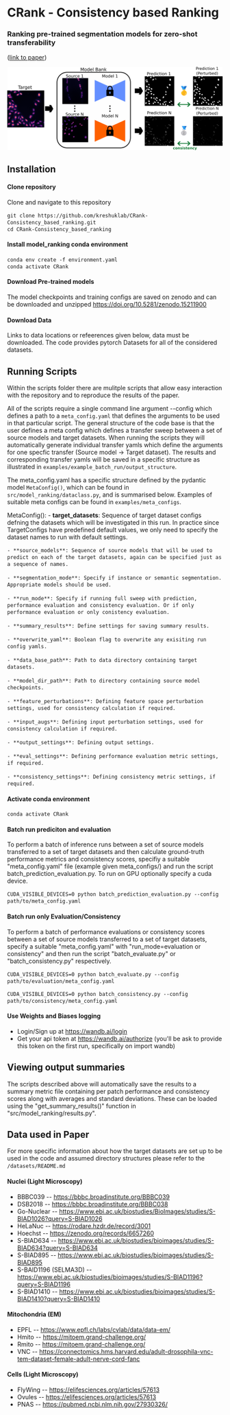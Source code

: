 # CRank - Consistency based Ranking
### Ranking pre-trained segmentation models for zero-shot transferability 
([link to paper](https://arxiv.org/abs/2503.00450))

![Fig1](./figures/MICCAI_intro_figure.svg)


## Installation
#### Clone repository

Clone and navigate to this repository

```
git clone https://github.com/kreshuklab/CRank-Consistency_based_ranking.git
cd CRank-Consistency_based_ranking
```

#### Install model_ranking conda environment

```
conda env create -f environment.yaml
conda activate CRank
```

#### Download Pre-trained models

The model checkpoints and training configs are saved on zenodo and can be downloaded and unzipped https://doi.org/10.5281/zenodo.15211900


#### Download Data

Links to data locations or refeerences given below, data must be downloaded. The code provides pytorch Datasets for all of the considered datasets.


## Running Scripts

Within the scripts folder there are mulitple scripts that allow easy interaction with the repository and to reproduce the results of the paper.

All of the scripts require a single command line argument --config which defines a path to a `meta_config.yaml` that defines the arguments to be used in that particular script. The general structure of the code base is that the user defines a meta config which defines a transfer sweep between a set of source models and target datasets. When running the scripts they will automatically generate individual transfer yamls which define the arguments for one specfic transfer (Source model -> Target dataset). The results and corresponding transfer yamls will be saved in a specific structure as illustrated in `examples/example_batch_run/output_structure`.

The meta_config.yaml has a specific structure defined by the pydantic model `MetaConfig()`, which can be found in `src/model_ranking/dataclass.py`, and is summarised below. Examples of suitable meta configs can be found in `examples/meta_configs`.

MetaConfig():
    - **target_datasets**: Sequence of target dataset configs defning the datasets which will be investigated in this run. In practice since TargetConfigs have predefined default values, we only need to specify the dataset names to run with default settings.

    - **source_models**: Sequence of source models that will be used to predict on each of the target datasets, again can be specified just as a sequence of names.

    - **segmentation_mode**: Specify if instance or semantic segmentation. Appropriate models should be used.

    - **run_mode**: Specify if running full sweep with prediction, performance evaluation and consistency evaluation. Or if only performance evaluation or only conistency evaluation.

    - **summary_results**: Define settings for saving summary results.

    - **overwrite_yaml**: Boolean flag to overwrite any exisiting run config yamls.

    - **data_base_path**: Path to data directory containing target datasets.

    - **model_dir_path**: Path to directory containing source model checkpoints.

    - **feature_perturbations**: Defining feature space perturbation settings, used for consistency calculation if required.

    - **input_augs**: Defining input perturbation settings, used for consistency calculation if required.

    - **output_settings**: Defining output settings.

    - **eval_settings**: Defining performance evaluation metric settings, if required.

    - **consistency_settings**: Defining consistency metric settings, if required.

#### Activate conda environment

```
conda activate CRank
```

#### Batch run prediciton and evaluation
To perform a batch of inference runs between a set of source models transferred to a set of target datasets and then calculate ground-truth performance metrics and consistency scores, specifiy a suitable "meta_config.yaml" file (example given meta_configs/) and run the script batch_prediction_evaluation.py. To run on GPU optionally specify a cuda device.

```
CUDA_VISIBLE_DEVICES=0 python batch_prediction_evaluation.py --config path/to/meta_config.yaml
```

#### Batch run only Evaluation/Consistency
To perform a batch of performance evaluations or consistency scores between a set of source models transferred to a set of target datasets, specify a suitable "meta_config.yaml" with "run_mode=evaluation or consistency" and then run the script "batch_evaluate.py" or "batch_consistency.py" respectively.

```
CUDA_VISIBLE_DEVICES=0 python batch_evaluate.py --config path/to/evaluation/meta_config.yaml
```

```
CUDA_VISIBLE_DEVICES=0 python batch_consistency.py --config path/to/consistency/meta_config.yaml
```


#### Use Weights and Biases logging
- Login/Sign up at https://wandb.ai/login
- Get your api token at https://wandb.ai/authorize (you'll be ask to provide this token on the first run, specifically on import wandb)


## Viewing output summaries
The scripts described above will automatically save the results to a summary metric file containing per patch performance and consistency scores along with averages and standard deviations. These can be loaded using the "get_summary_results()" function in "src/model_ranking/results.py".


## Data used in Paper
For more specific information about how the target datasets are set up to be used in the code and assumed directory structures please refer to the `/datasets/README.md`

#### Nuclei (Light Microscopy)
- BBBC039 -- https://bbbc.broadinstitute.org/BBBC039 
- DSB2018 -- https://bbbc.broadinstitute.org/BBBC038 
- Go-Nuclear -- https://www.ebi.ac.uk/biostudies/BioImages/studies/S-BIAD1026?query=S-BIAD1026 
- HeLaNuc -- https://rodare.hzdr.de/record/3001 
- Hoechst -- https://zenodo.org/records/6657260 
- S-BIAD634 -- https://www.ebi.ac.uk/biostudies/bioimages/studies/S-BIAD634?query=S-BIAD634 
- S-BIAD895 -- https://www.ebi.ac.uk/biostudies/bioimages/studies/S-BIAD895 
- S-BAID1196 (SELMA3D) -- https://www.ebi.ac.uk/biostudies/bioimages/studies/S-BIAD1196?query=S-BIAD1196
- S-BIAD1410 -- https://www.ebi.ac.uk/biostudies/bioimages/studies/S-BIAD1410?query=S-BIAD1410

#### Mitochondria (EM)
- EPFL -- https://www.epfl.ch/labs/cvlab/data/data-em/ 
- Hmito -- https://mitoem.grand-challenge.org/ 
- Rmito -- https://mitoem.grand-challenge.org/ 
- VNC -- https://connectomics.hms.harvard.edu/adult-drosophila-vnc-tem-dataset-female-adult-nerve-cord-fanc

#### Cells (Light Microscopy)
- FlyWing -- https://elifesciences.org/articles/57613
- Ovules -- https://elifesciences.org/articles/57613 
- PNAS -- https://pubmed.ncbi.nlm.nih.gov/27930326/ 





